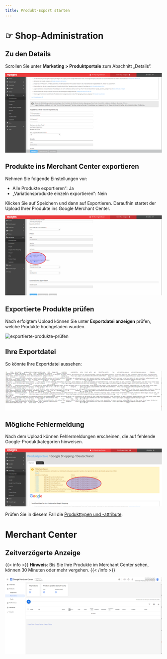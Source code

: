 ```yaml
---
title: Produkt-Export starten
---
```


# ☞ Shop-Administration

## Zu den Details

Scrollen Sie unter **Marketing > Produktportale** zum Abschnitt „Details“.

![zu-den-details](img/zu-den-details.png)

## Produkte ins Merchant Center exportieren

Nehmen Sie folgende Einstellungen vor:

- Alle Produkte exportieren“: Ja
- „Variationsprodukte einzeln exportieren“: Nein 

Klicken Sie auf Speichern und dann auf Exportieren. Daraufhin startet der Upload Ihrer Produkte ins Google Merchant Center. 

![produkte-ins-merchant-center-exportieren](img/produkte-ins-merchant-center-exportieren.png)

## Exportierte Produkte prüfen

Nach erfolgtem Upload können Sie unter **Exportdatei anzeigen** prüfen, welche Produkte hochgeladen wurden.

![exportierte-produkte-prüfen](img/exportierte-produkte-prüfen.png)

## Ihre Exportdatei

So könnte Ihre Exportdatei aussehen:

![ihre-exportdatei](img/ihre-exportdatei.png)


## Mögliche Fehlermeldung

Nach dem Upload können Fehlermeldungen erscheinen, die auf fehlende Google-Produktkategorien hinweisen.

![fehlermeldung](img/fehlermeldung.png)

Prüfen Sie in diesem Fall die [Produkttypen und -attribute](https://kampagne-erstellen.de/produktmanagement/attribute-hinzufügen/).

# Merchant Center

## Zeitverzögerte Anzeige

{{< info >}}
**Hinweis**: Bis Sie Ihre Produkte im Merchant Center sehen, können 30 Minuten oder mehr vergehen.
{{< /info >}}

![ladezeit](img/ladezeit.png)
